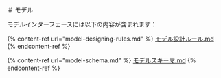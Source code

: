 ＃ モデル

モデルインターフェースには以下の内容が含まれます：

{% content-ref url="model-designing-rules.md" %}
[モデル設計ルール.md](model-designing-rules.md)
{% endcontent-ref %}

{% content-ref url="model-schema.md" %}
[モデルスキーマ.md](model-schema.md)
{% endcontent-ref %}